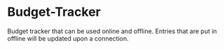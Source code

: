 # Budget-Tracker
Budget tracker that can be used online and offline.  Entries that are put in offline will be updated upon a connection.
